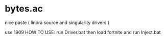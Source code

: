 # bytes.ac
nice paste ( linora source and singularity drivers )


use 1909
HOW TO USE: run Driver.bat then load fortnite and run Inject.bat
